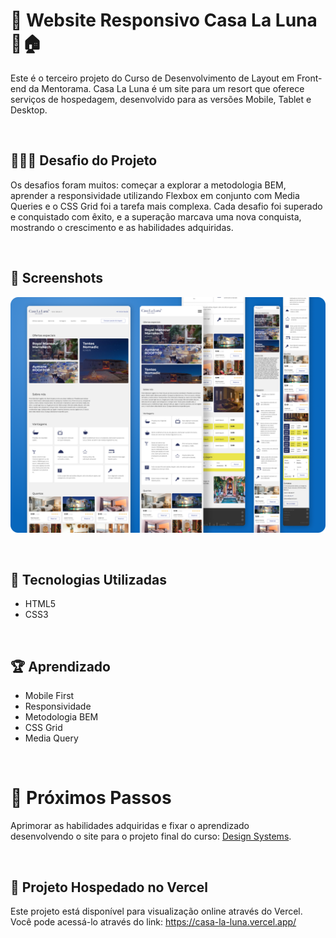 # 📱 Website Responsivo Casa La Luna 🌙🏠

Este é o terceiro projeto do Curso de Desenvolvimento de Layout em Front-end da Mentorama. Casa La Luna é um site para um resort que oferece serviços de hospedagem, desenvolvido para as versões Mobile, Tablet e Desktop.

<br />

## 👨🏾‍💻 Desafio do Projeto
 
Os desafios foram muitos: começar a explorar a metodologia BEM, aprender a responsividade utilizando Flexbox em conjunto com Media Queries e o CSS Grid foi a tarefa mais complexa. Cada desafio foi superado e conquistado com êxito, e a superação marcava uma nova conquista, mostrando o crescimento e as habilidades adquiridas.

<br />

## 📸 Screenshots
![Captura de tela](./screen/screen-casa-la-luna.png)

<br />

## 🚀 Tecnologias Utilizadas

- HTML5
- CSS3

<br />

## 🏆 Aprendizado 

- Mobile First
- Responsividade
- Metodologia BEM
- CSS Grid
- Media Query

<br />

# 🧠 Próximos Passos
Aprimorar as habilidades adquiridas e fixar o aprendizado <br />
desenvolvendo o site para o projeto final do curso: [Design Systems](https://github.com/domfabio/Projeto-Final-Website-Responsivo-Design-Systems).

<br />

## 🔗 Projeto Hospedado no Vercel
Este projeto está disponível para visualização online através do Vercel. <br />
Você pode acessá-lo através do link: https://casa-la-luna.vercel.app/
